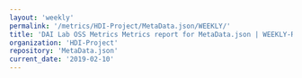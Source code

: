 ```yaml
---
layout: 'weekly'
permalink: '/metrics/HDI-Project/MetaData.json/WEEKLY/'
title: 'DAI Lab OSS Metrics Metrics report for MetaData.json | WEEKLY-REPORT-2019-02-10'
organization: 'HDI-Project'
repository: 'MetaData.json'
current_date: '2019-02-10'
---
```

